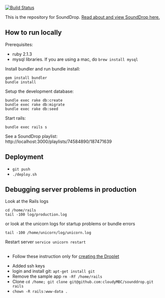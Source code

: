 [![Build Status](https://travis-ci.org/cloudyMBC/sounddrop.svg?branch=master)](https://travis-ci.org/cloudyMBC/sounddrop)

This is the repository for SoundDrop. <a href="http://sounddrop.audio">Read about and view SoundDrop here.</a>

## How to run locally

Prerequisites:

* ruby 2.1.3
* mysql libraries. If you are using a mac, do `brew install mysql`

Install bundler and run bundle install:

```
gem install bundler
bundle install
```
Setup the development database:

```
bundle exec rake db:create
bundle exec rake db:migrate
bundle exec rake db:seed

```
Start rails:

```
bundle exec rails s
```
See a SoundDrop playlist: http://localhost:3000/playlists/74584890/187471639

## Deployment

* `git push`
* `./deploy.sh`


## Debugging server problems in production


Look at the Rails logs
```
cd /home/rails
tail -100 log/production.log
```

or look at the unicorn logs for startup problems or bundle errors

```
tail -100 /home/unicorn/log/unicorn.log
```

Restart server `service unicorn restart`

##

* Follow these instruction only for [creating the Droplet][droplet]

[droplet]: https://www.digitalocean.com/community/tutorials/how-to-use-the-1-click-ruby-on-rails-on-ubuntu-14-04-image

* Added ssh keys
* login and install git: `apt-get install git`
* Remove the sample app `rm -Rf /home/rails`
* Clone `cd /home; git clone git@github.com:cloudyMBC/sounddrop.git rails`
* `chown -R rails:www-data .`
